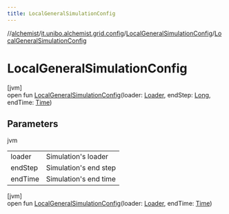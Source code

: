 ```yaml
---
title: LocalGeneralSimulationConfig
---
```

//[alchemist](../../../index.html)/[it.unibo.alchemist.grid.config](../index.html)/[LocalGeneralSimulationConfig](index.html)/[LocalGeneralSimulationConfig](-local-general-simulation-config.html)



# LocalGeneralSimulationConfig



[jvm]\
open fun [LocalGeneralSimulationConfig](-local-general-simulation-config.html)(loader: [Loader](../../it.unibo.alchemist.loader/-loader/index.html), endStep: [Long](https://kotlinlang.org/api/latest/jvm/stdlib/kotlin/-long/index.html), endTime: [Time](../../it.unibo.alchemist.model.interfaces/-time/index.html))



## Parameters


jvm

| | |
|---|---|
| loader | Simulation's loader |
| endStep | Simulation's end step |
| endTime | Simulation's end time |





[jvm]\
open fun [LocalGeneralSimulationConfig](-local-general-simulation-config.html)(loader: [Loader](../../it.unibo.alchemist.loader/-loader/index.html), endTime: [Time](../../it.unibo.alchemist.model.interfaces/-time/index.html))




